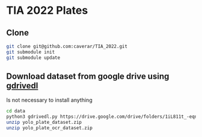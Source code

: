 # TIA 2022 Plates

## Clone

```sh
git clone git@github.com:caverar/TIA_2022.git
git submodule init
git submodule update
```

## Download dataset from google drive using  [gdrivedl](https://github.com/matthuisman/gdrivedl)

Is not necessary to install anything

```sh
cd data
python3 gdrivedl.py https://drive.google.com/drive/folders/1iL811t_-eqnuNwVBGeeU-HG3k6Whd3U9
unzip yolo_plate_dataset.zip
unzip yolo_plate_ocr_dataset.zip
```
